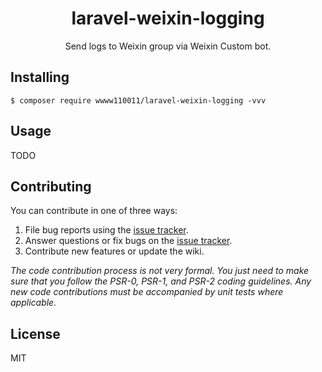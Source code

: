 <h1 align="center"> laravel-weixin-logging </h1>

<p align="center"> Send logs to Weixin group via Weixin Custom bot.</p>


## Installing

```shell
$ composer require wwww110011/laravel-weixin-logging -vvv
```

## Usage

TODO

## Contributing

You can contribute in one of three ways:

1. File bug reports using the [issue tracker](https://github.com/nilsir/laravel-weixin-logging/issues).
2. Answer questions or fix bugs on the [issue tracker](https://github.com/nilsir/laravel-weixin-logging/issues).
3. Contribute new features or update the wiki.

_The code contribution process is not very formal. You just need to make sure that you follow the PSR-0, PSR-1, and PSR-2 coding guidelines. Any new code contributions must be accompanied by unit tests where applicable._

## License

MIT